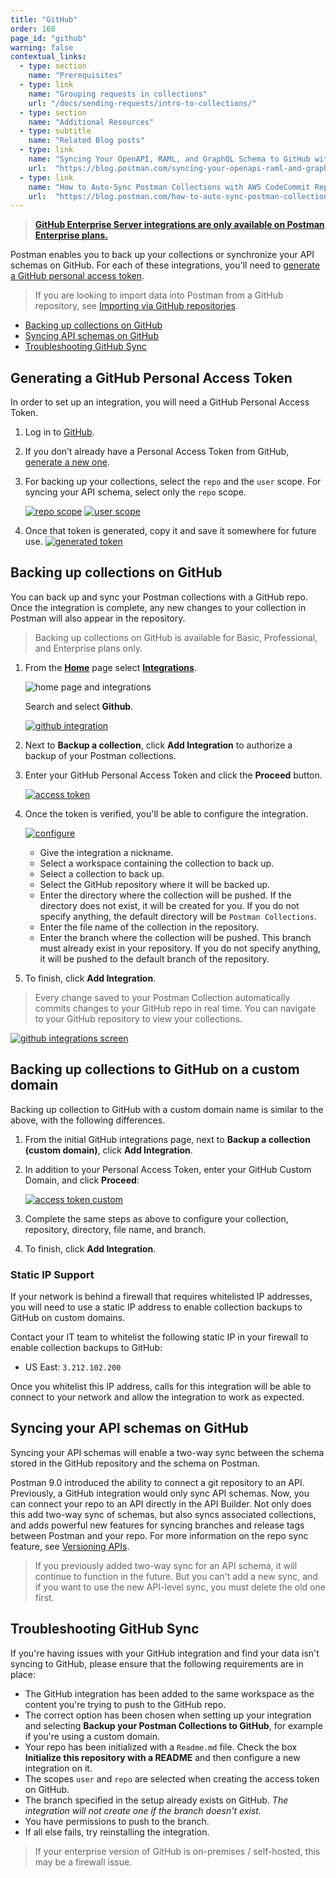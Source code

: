 ```yaml
---
title: "GitHub"
order: 168
page_id: "github"
warning: false
contextual_links:
  - type: section
    name: "Prerequisites"
  - type: link
    name: "Grouping requests in collections"
    url: "/docs/sending-requests/intro-to-collections/"
  - type: section
    name: "Additional Resources"
  - type: subtitle
    name: "Related Blog posts"
  - type: link
    name: "Syncing Your OpenAPI, RAML, and GraphQL Schema to GitHub with Postman"
    url:  "https://blog.postman.com/syncing-your-openapi-raml-and-graphql-schema-to-github-with-postman/"
  - type: link
    name: "How to Auto-Sync Postman Collections with AWS CodeCommit Repositories"
    url:  "https://blog.postman.com/how-to-auto-sync-postman-collections-with-aws-codecommit-repositories/"
---
```


> __[ GitHub Enterprise Server integrations are only available on Postman Enterprise plans.](https://www.postman.com/pricing)__

Postman enables you to back up your collections or synchronize your API schemas on GitHub. For each of these integrations, you'll need to [generate a GitHub personal access token](#generating-a-github-personal-access-token).

> If you are looking to import data into Postman from a GitHub repository, see [Importing via GitHub repositories](/docs/getting-started/importing-and-exporting-data/#importing-via-github-repositories).

* [Backing up collections on GitHub](#backing-up-collections-on-github)
* [Syncing API schemas on GitHub](#syncing-your-api-schemas-on-github)
* [Troubleshooting GitHub Sync](#troubleshooting-github-sync)

## Generating a GitHub Personal Access Token

In order to set up an integration, you will need a GitHub Personal Access Token.

1. Log in to [GitHub](https://github.com/).

1. If you don’t already have a Personal Access Token from GitHub, [generate a new one](https://github.com/settings/tokens).

1. For backing up your collections, select the `repo` and the `user` scope. For syncing your API schema, select only the `repo` scope.

   [![repo scope](https://assets.postman.com/postman-docs/WS-integrations-github-repo-scope.png)](https://assets.postman.com/postman-docs/WS-integrations-github-repo-scope.png)
   [![user scope](https://assets.postman.com/postman-docs/WS-integrations-github-user-scope.png)](https://assets.postman.com/postman-docs/WS-integrations-github-user-scope.png)

1. Once that token is generated, copy it and save it somewhere for future use.
   [![generated token](https://assets.postman.com/postman-docs/WS-integrations-github-generated-token.png)](https://assets.postman.com/postman-docs/WS-integrations-github-generated-token.png)

## Backing up collections on GitHub

 You can back up and sync your Postman collections with a GitHub repo. Once the integration is complete, any new changes to your collection in Postman will also appear in the repository.

 > Backing up collections on GitHub is available for Basic, Professional, and Enterprise plans only.

1. From the **[Home](https://go.postman.co/home)** page select **[Integrations](https://go.postman.co/integrations)**.

    ![home page and integrations](https://assets.postman.com/postman-docs/home-integrations.jpg)

    Search and select **Github**.

    [![github integration](https://assets.postman.com/postman-docs/integrations-github1.jpg)](https://assets.postman.com/postman-docs/integrations-github1.jpg)

1. Next to **Backup a collection**, click **Add Integration** to authorize a backup of your Postman collections.

1. Enter your GitHub Personal Access Token and click the **Proceed** button.

   [![access token](https://assets.postman.com/postman-docs/integrations-github-schema-pat.jpg)](https://assets.postman.com/postman-docs/integrations-github-schema-pat.jpg)

1. Once the token is verified, you'll be able to configure the integration.

   [![configure](https://assets.postman.com/postman-docs/integrations-github-add.jpg)](https://assets.postman.com/postman-docs/integrations-github-add.jpg)

   * Give the integration a nickname.
   * Select a workspace containing the collection to back up.
   * Select a collection to back up.
   * Select the GitHub repository where it will be backed up.
   * Enter the directory where the collection will be pushed. If the directory does not exist, it will be created for you. If you do not specify anything, the default directory will be `Postman Collections`.
   * Enter the file name of the collection in the repository.
   * Enter the branch where the collection will be pushed. This branch must already exist in your repository. If you do not specify anything, it will be pushed to the default branch of the repository.

1. To finish, click **Add Integration**.

> Every change saved to your Postman Collection automatically commits changes to your GitHub repo in real time. You can navigate to your GitHub repository to view your collections.

[![github integrations screen](https://assets.postman.com/postman-docs/Github_Integrations5.png)](https://assets.postman.com/postman-docs/Github_Integrations5.png)

## Backing up collections to GitHub on a custom domain

Backing up collection to GitHub with a custom domain name is similar to the above, with the following differences.

1. From the initial GitHub integrations page, next to **Backup a collection (custom domain)**, click **Add Integration**.

1. In addition to your Personal Access Token, enter your GitHub Custom Domain, and click **Proceed**:

   [![access token custom](https://assets.postman.com/postman-docs/integrations-github-custom-domain-pat.jpg)](https://assets.postman.com/postman-docs/integrations-github-custom-domain-pat.jpg)

1. Complete the same steps as above to configure your collection, repository, directory, file name, and branch.

1. To finish, click **Add Integration**.

### Static IP Support

If your network is behind a firewall that requires whitelisted IP addresses, you will need to use a static IP address to enable collection backups to GitHub on custom domains.

Contact your IT team to whitelist the following static IP in your firewall to enable collection backups to GitHub:

* US East: `3.212.102.200`

Once you whitelist this IP address, calls for this integration will be able to connect to your network and allow the integration to work as expected.

## Syncing your API schemas on GitHub

Syncing your API schemas will enable a two-way sync between the schema stored in the GitHub repository and the schema on Postman.

Postman 9.0 introduced the ability to connect a git repository to an API. Previously, a GitHub integration would only sync API schemas. Now, you can connect your repo to an API directly in the API Builder. Not only does this add two-way sync of schemas, but also syncs associated collections, and adds powerful new features for syncing branches and release tags between Postman and your repo. For more information on the repo sync feature, see [Versioning APIs](/docs/designing-and-developing-your-api/versioning-an-api/).

> If you previously added two-way sync for an API schema, it will continue to function in the future. But you can't add a new sync, and if you want to use the new API-level sync, you must delete the old one first.

## Troubleshooting GitHub Sync

If you're having issues with your GitHub integration and find your data isn't syncing to GitHub, please ensure that the following requirements are in place:

* The GitHub integration has been added to the same workspace as the content you're trying to push to the GitHub repo.
* The correct option has been chosen when setting up your integration and selecting __Backup your Postman Collections to GitHub__, for example if you're using a custom domain.
* Your repo has been initialized with a `Readme.md` file. Check the box __Initialize this repository with a README__ and then configure a new integration on it.
* The scopes `user` and `repo` are selected when creating the access token on GitHub.
* The branch specified in the setup already exists on GitHub. _The integration will not create one if the branch doesn't exist._
* You have permissions to push to the branch.
* If all else fails, try reinstalling the integration.

> If your enterprise version of GitHub is on-premises / self-hosted, this may be a firewall issue.
